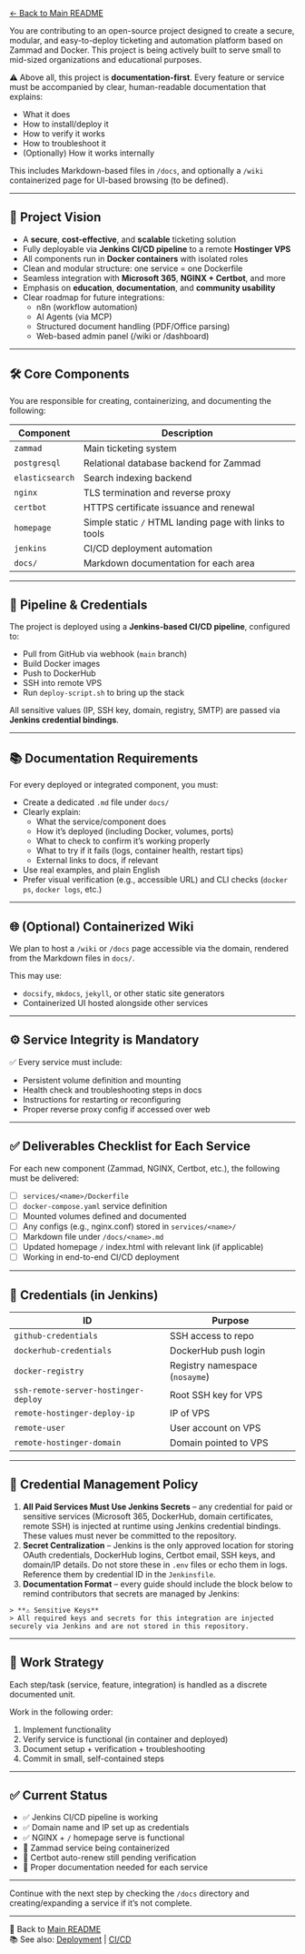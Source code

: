 [← Back to Main README](../README.md)

You are contributing to an open-source project designed to create a secure, modular, and easy-to-deploy ticketing and automation platform based on Zammad and Docker. This project is being actively built to serve small to mid-sized organizations and educational purposes.

⚠️ Above all, this project is **documentation-first**. Every feature or service must be accompanied by clear, human-readable documentation that explains:
- What it does
- How to install/deploy it
- How to verify it works
- How to troubleshoot it
- (Optionally) How it works internally

This includes Markdown-based files in `/docs`, and optionally a `/wiki` containerized page for UI-based browsing (to be defined).

---

## 🎯 Project Vision

- A **secure**, **cost-effective**, and **scalable** ticketing solution
- Fully deployable via **Jenkins CI/CD pipeline** to a remote **Hostinger VPS**
- All components run in **Docker containers** with isolated roles
- Clean and modular structure: one service = one Dockerfile
- Seamless integration with **Microsoft 365**, **NGINX + Certbot**, and more
- Emphasis on **education**, **documentation**, and **community usability**
- Clear roadmap for future integrations:
  - n8n (workflow automation)
  - AI Agents (via MCP)
  - Structured document handling (PDF/Office parsing)
  - Web-based admin panel (/wiki or /dashboard)

---

## 🛠️ Core Components

You are responsible for creating, containerizing, and documenting the following:

| Component        | Description   |
|------------------|--------------|
| `zammad`         | Main ticketing system   |
| `postgresql`     | Relational database backend for Zammad   |
| `elasticsearch`  | Search indexing backend   |
| `nginx`          | TLS termination and reverse proxy   |
| `certbot`        | HTTPS certificate issuance and renewal   |
| `homepage`       | Simple static `/` HTML landing page with links to tools   |
| `jenkins`        | CI/CD deployment automation   |
| `docs/`          | Markdown documentation for each area   |

---

## 🔁 Pipeline & Credentials

The project is deployed using a **Jenkins-based CI/CD pipeline**, configured to:
- Pull from GitHub via webhook (`main` branch)
- Build Docker images
- Push to DockerHub
- SSH into remote VPS
- Run `deploy-script.sh` to bring up the stack

All sensitive values (IP, SSH key, domain, registry, SMTP) are passed via **Jenkins credential bindings**.

---

## 📚 Documentation Requirements

For every deployed or integrated component, you must:
- Create a dedicated `.md` file under `docs/`
- Clearly explain:
  - What the service/component does
  - How it’s deployed (including Docker, volumes, ports)
  - What to check to confirm it’s working properly
  - What to try if it fails (logs, container health, restart tips)
  - External links to docs, if relevant
- Use real examples, and plain English
- Prefer visual verification (e.g., accessible URL) and CLI checks (`docker ps`, `docker logs`, etc.)

---

## 🌐 (Optional) Containerized Wiki

We plan to host a `/wiki` or `/docs` page accessible via the domain, rendered from the Markdown files in `docs/`.

This may use:
- `docsify`, `mkdocs`, `jekyll`, or other static site generators
- Containerized UI hosted alongside other services

---

## ⚙️ Service Integrity is Mandatory

✅ Every service must include:
- Persistent volume definition and mounting
- Health check and troubleshooting steps in docs
- Instructions for restarting or reconfiguring
- Proper reverse proxy config if accessed over web

---

## ✅ Deliverables Checklist for Each Service

For each new component (Zammad, NGINX, Certbot, etc.), the following must be delivered:
- [ ] `services/<name>/Dockerfile`
- [ ] `docker-compose.yaml` service definition
- [ ] Mounted volumes defined and documented
- [ ] Any configs (e.g., nginx.conf) stored in `services/<name>/`
- [ ] Markdown file under `/docs/<name>.md`
- [ ] Updated homepage `/` index.html with relevant link (if applicable)
- [ ] Working in end-to-end CI/CD deployment

---

## 🔐 Credentials (in Jenkins)

| ID                          | Purpose                         |
|-----------------------------|---------------------------------|
| `github-credentials`        | SSH access to repo              |
| `dockerhub-credentials`     | DockerHub push login            |
| `docker-registry`           | Registry namespace (`nosayme`) |
| `ssh-remote-server-hostinger-deploy` | Root SSH key for VPS |
| `remote-hostinger-deploy-ip`| IP of VPS                       |
| `remote-user`               | User account on VPS             |
| `remote-hostinger-domain`   | Domain pointed to VPS           |

---

## 🔐 Credential Management Policy

1. **All Paid Services Must Use Jenkins Secrets** – any credential for paid or sensitive services (Microsoft 365, DockerHub, domain certificates, remote SSH) is injected at runtime using Jenkins credential bindings. These values must never be committed to the repository.
2. **Secret Centralization** – Jenkins is the only approved location for storing OAuth credentials, DockerHub logins, Certbot email, SSH keys, and domain/IP details. Do not store these in `.env` files or echo them in logs. Reference them by credential ID in the `Jenkinsfile`.
3. **Documentation Format** – every guide should include the block below to remind contributors that secrets are managed by Jenkins:

```
> **⚠️ Sensitive Keys**
> All required keys and secrets for this integration are injected securely via Jenkins and are not stored in this repository.
```

---

## 🚧 Work Strategy

Each step/task (service, feature, integration) is handled as a discrete documented unit.

Work in the following order:
1. Implement functionality
2. Verify service is functional (in container and deployed)
3. Document setup + verification + troubleshooting
4. Commit in small, self-contained steps

---

## ✅ Current Status

- ✅ Jenkins CI/CD pipeline is working
- ✅ Domain name and IP set up as credentials
- ✅ NGINX + `/` homepage serve is functional
- 🔧 Zammad service being containerized
- 🔧 Certbot auto-renew still pending verification
- 🔧 Proper documentation needed for each service

---

Continue with the next step by checking the `/docs` directory and creating/expanding a service if it’s not complete.

---
🔗 Back to [Main README](../README.md)  
📚 See also: [Deployment](deployment.md) | [CI/CD](ci-cd-pipeline.md)
